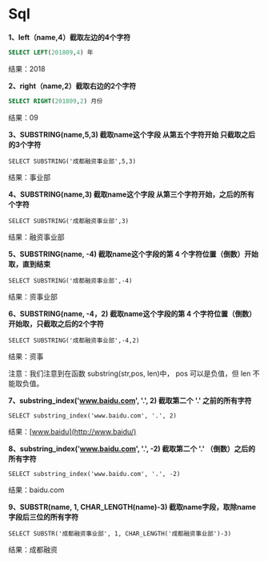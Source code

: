 # Sql

**1、left（name,4）截取左边的4个字符**

```sql
SELECT LEFT(201809,4) 年
```

结果：2018

**2、right（name,2）截取右边的2个字符**

```sql
SELECT RIGHT(201809,2) 月份
```

结果：09

**3、SUBSTRING(name,5,3) 截取name这个字段 从第五个字符开始 只截取之后的3个字符**

```
SELECT SUBSTRING('成都融资事业部',5,3)
```

结果：事业部

**4、SUBSTRING(name,3) 截取name这个字段 从第三个字符开始，之后的所有个字符**

```
SELECT SUBSTRING('成都融资事业部',3)
```

结果：融资事业部

**5、SUBSTRING(name, -4) 截取name这个字段的第 4 个字符位置（倒数）开始取，直到结束**

```
SELECT SUBSTRING('成都融资事业部',-4)
```

结果：资事业部

**6、SUBSTRING(name, -4，2) 截取name这个字段的第 4 个字符位置（倒数）开始取，只截取之后的2个字符**

```
SELECT SUBSTRING('成都融资事业部',-4,2)
```

结果：资事

注意：我们注意到在函数 substring(str,pos, len)中， pos 可以是负值，但 len 不能取负值。

**7、substring_index('www.baidu.com', '.', 2) 截取第二个 '.' 之前的所有字符**

```
SELECT substring_index('www.baidu.com', '.', 2)
```

结果：[www.baidu](http://www.baidu/)

**8、substring_index('www.baidu.com', '.', -2) 截取第二个 '.' （倒数）之后的所有字符**

```
SELECT substring_index('www.baidu.com', '.', -2)
```

结果：baidu.com

**9、SUBSTR(name, 1, CHAR_LENGTH(name)-3) 截取name字段，取除name字段后三位的所有字符**

```
SELECT SUBSTR('成都融资事业部', 1, CHAR_LENGTH('成都融资事业部')-3)
```

结果：成都融资

